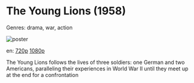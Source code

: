 # The Young Lions (1958)

Genres: drama, war, action

![poster](http://image.tmdb.org/t/p/w500/nwa4Zo6fZN4HF2F154qLV8oEYJq.jpg)

en:
  [720p](magnet:?xt=urn:btih:F2AD473B8FC3A8874184B6D46ED026DB39D4B628&tr=udp://glotorrents.pw:6969/announce&tr=udp://tracker.opentrackr.org:1337/announce&tr=udp://torrent.gresille.org:80/announce&tr=udp://tracker.openbittorrent.com:80&tr=udp://tracker.coppersurfer.tk:6969&tr=udp://tracker.leechers-paradise.org:6969&tr=udp://p4p.arenabg.ch:1337&tr=udp://tracker.internetwarriors.net:1337)
  [1080p](magnet:?xt=urn:btih:3AA1862804B1AB4CBFA36FF94579762AC50DC536&tr=udp://glotorrents.pw:6969/announce&tr=udp://tracker.opentrackr.org:1337/announce&tr=udp://torrent.gresille.org:80/announce&tr=udp://tracker.openbittorrent.com:80&tr=udp://tracker.coppersurfer.tk:6969&tr=udp://tracker.leechers-paradise.org:6969&tr=udp://p4p.arenabg.ch:1337&tr=udp://tracker.internetwarriors.net:1337)
  


The Young Lions follows the lives of three soldiers: one German and two Americans, paralleling their experiences in World War II until they meet up at the end for a confrontation